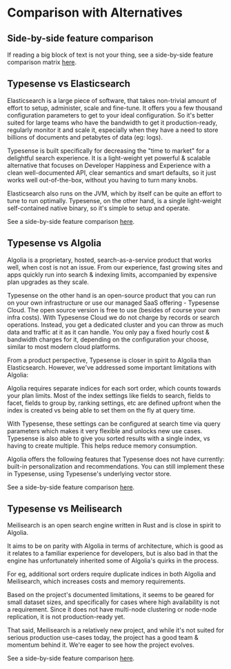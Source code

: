 # Comparison with Alternatives

## Side-by-side feature comparison

If reading a big block of text is not your thing, see a side-by-side feature comparison matrix [here](https://typesense.org/typesense-vs-algolia-vs-elasticsearch-vs-meilisearch/).

## Typesense vs Elasticsearch

Elasticsearch is a large piece of software, that takes non-trivial amount of effort to setup, administer, scale and fine-tune. It offers you a few thousand configuration parameters to get to your ideal configuration. So it's better suited for large teams who have the bandwidth to get it production-ready, regularly monitor it and scale it, especially when they have a need to store billions of documents and petabytes of data (eg: logs).

Typesense is built specifically for decreasing the "time to market" for a delightful search experience. It is a light-weight yet powerful & scalable alternative that focuses on Developer Happiness and Experience with a clean well-documented API, clear semantics and smart defaults, so it just works well out-of-the-box, without you having to turn many knobs.

Elasticsearch also runs on the JVM, which by itself can be quite an effort to tune to run optimally. Typesense, on the other hand, is a single light-weight self-contained native binary, so it's simple to setup and operate.

See a side-by-side feature comparison [here](https://typesense.org/typesense-vs-algolia-vs-elasticsearch-vs-meilisearch/).

## Typesense vs Algolia

Algolia is a proprietary, hosted, search-as-a-service product that works well, when cost is not an issue. From our experience, fast growing sites and apps quickly run into search & indexing limits, accompanied by expensive plan upgrades as they scale.

Typesense on the other hand is an open-source product that you can run on your own infrastructure or use our managed SaaS offering - Typesense Cloud. The open source version is free to use (besides of course your own infra costs). With Typesense Cloud we do not charge by records or search operations. Instead, you get a dedicated cluster and you can throw as much data and traffic at it as it can handle. You only pay a fixed hourly cost & bandwidth charges for it, depending on the configuration your choose, similar to most modern cloud platforms.

From a product perspective, Typesense is closer in spirit to Algolia than Elasticsearch. However, we've addressed some important limitations with Algolia:

Algolia requires separate indices for each sort order, which counts towards your plan limits. Most of the index settings like fields to search, fields to facet, fields to group by, ranking settings, etc are defined upfront when the index is created vs being able to set them on the fly at query time.

With Typesense, these settings can be configured at search time via query parameters which makes it very flexible and unlocks new use cases. Typesense is also able to give you sorted results with a single index, vs having to create multiple. This helps reduce memory consumption.

Algolia offers the following features that Typesense does not have currently: built-in personalization and recommendations. You can still implement these in Typesense, using Typesense's underlying vector store.

See a side-by-side feature comparison [here](https://typesense.org/typesense-vs-algolia-vs-elasticsearch-vs-meilisearch/).

## Typesense vs Meilisearch

Meilisearch is an open search engine written in Rust and is close in spirit to Algolia.

It aims to be on parity with Algolia in terms of architecture, which is good as it relates to a familiar experience for developers,
but is also bad in that the engine has unfortunately inherited some of Algolia's quirks in the process.

For eg, additional sort orders require duplicate indices in both Algolia and Meilisearch, which increases costs and memory requirements.

Based on the project's documented limitations, it seems to be geared for small dataset sizes,
and specifically for cases where high availability is not a requirement. Since it does not have multi-node clustering or node-node replication, it is not production-ready yet.

That said, Meilisearch is a relatively new project, and while it's not suited for serious production use-cases today,
the project has a good team & momentum behind it. We're eager to see how the project evolves.

See a side-by-side feature comparison [here](https://typesense.org/typesense-vs-algolia-vs-elasticsearch-vs-meilisearch/).
